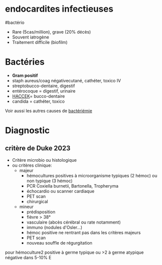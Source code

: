 # endocardites infectieuses
#bactério 


- Rare (5cas/million), grave (20% décès) 
- Souvent iatrogène 
- Traitement difficile (biofilm) 


# Bactéries


- **Gram positif** 
- staph aureus/coag négativecutané, cathéter, toxico IV 
- streptobucco-dentaire, digestif 
- entérocoque = digestif, urinaire 
- [HACCEK](#hacceknorgmd)= bucco-dentaire 
- candida = cathéter, toxico 

Voir aussi les autres causes de [bactériémie](#bactc3a9ric3a9mienorgmd) 


# Diagnostic



## critère de Duke 2023


- Critère microbio ou histologique 
- ou critères clinique: 
    - majeur 
        - hémocultures positives à microorganisme typiques (2 hémoc) ou non typique (3 hémoc) 
        - PCR Coxiella burnetii, Bartonella, Tropheryma 
        - échocardio ou scanner cardiaque 
        - PET scan 
        - chirurgical 
    - mineur 
        - prédisposition 
        - fièvre > 38° 
        - vasculaire (abcès cérébral ou rate notamment) 
        - immuno (nodules d'Osler…) 
        - hémoc positive ne rentrant pas dans les critères majeurs 
        - PET scan 
        - nouveau souffle de régurgitation 

pour hémoculture2 positive à germe typique ou >2 à germe atypique
négative dans 5-10% E 

